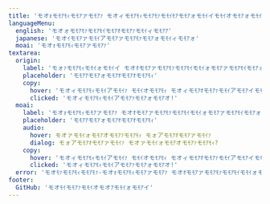 ```yaml
---
title: 'モオｫモﾓｱﾓｨモﾓｱァモﾓｱｧ モオィモﾓｱﾓｨモﾓｱﾓｧモﾓｲﾓｱモﾓｱォモﾓｲイモﾓｲオモﾓｱォモﾓｲイ'
languageMenu:
  english: 'モオォモﾓｱﾓｧモﾓｱﾓｲモﾓｱｵモﾓｱｧモﾓｲィモﾓｱｱ'
  japanese: 'モオｲモﾓｱァモﾓｲアモﾓｱァモﾓｱﾓｧモﾓｱォモﾓｲィモﾓｱォ'
  moai: 'モオｫモﾓｱﾓｨモﾓｱァモﾓｱｧ'
textarea:
  origin:
    label: 'モォｧモﾓｱﾓｨモﾓｲォモﾓｲイ モオｵモﾓｱァモﾓｱﾓｧモﾓｱﾓｲモﾓｲォモﾓｱァモﾓｱﾓｲモﾓｱォ'
    placeholder: 'モﾓｱｱモﾓｱォモﾓｱｵモﾓｱｵモﾓｱﾓｨ'
    copy:
      hover: 'モオィモﾓｱﾓｨモﾓｲアモﾓｲｧ モﾓｲオモﾓｱﾓｨ モオィモﾓｱｵモﾓｱｧモﾓｲアモﾓｱイモﾓｱﾓｨモﾓｱァモﾓｲイモﾓｱオ'
      clicked: 'モオィモﾓｱﾓｨモﾓｲアモﾓｱｧモﾓｱォモﾓｱオ!'
  moai:
    label: 'モオｫモﾓｱﾓｨモﾓｱァモﾓｱｧ モオｵモﾓｱァモﾓｱﾓｧモﾓｱﾓｲモﾓｲォモﾓｱァモﾓｱﾓｲモﾓｱォ'
    placeholder: 'モﾓｱｱモﾓｱォモﾓｱｵモﾓｱｵモﾓｱﾓｨ'
    audio:
      hover: モオァモﾓｲォモﾓｱオモﾓｱｧモﾓｱﾓｨ モォアモﾓｱｵモﾓｱァモﾓｲｧ
      dialog: モォアモﾓｱｵモﾓｱァモﾓｲｧ モオァモﾓｲォモﾓｱオモﾓｱｧモﾓｱﾓｨ?
    copy:
      hover: 'モオィモﾓｱﾓｨモﾓｲアモﾓｲｧ モﾓｲオモﾓｱﾓｨ モオィモﾓｱｵモﾓｱｧモﾓｲアモﾓｱイモﾓｱﾓｨモﾓｱァモﾓｲイモﾓｱオ'
      clicked: 'モオィモﾓｱﾓｨモﾓｲアモﾓｱｧモﾓｱォモﾓｱオ!'
  error: 'モオﾓｧモﾓｱﾓｨモﾓｱﾓｧ-モオｫモﾓｱﾓｨモﾓｱァモﾓｱｧ モオｵモﾓｱァモﾓｱﾓｧモﾓｱﾓｲモﾓｲォモﾓｱァモﾓｱﾓｲモﾓｱォ (モﾓｱｧモﾓｱﾓｧモﾓｱィモﾓｱｵモﾓｲォモﾓｱオモﾓｱｧモﾓｱﾓｧモﾓｱﾓｲ モﾓｲィモﾓｱﾓｨモﾓｱｫモﾓｱォ モﾓｲィモﾓｲアモﾓｱォモﾓｱィモﾓｱｧモﾓｱァモﾓｱｵ モﾓｱィモﾓｱｱモﾓｱァモﾓｲイモﾓｱァモﾓｱィモﾓｲオモﾓｱォモﾓｲイモﾓｲィ), モﾓｲﾓｲモﾓｱｧモﾓｱｵモﾓｱｵ モﾓｱﾓｧモﾓｱﾓｨモﾓｲオ モﾓｱイモﾓｱォ モﾓｱィモﾓｱﾓｨモﾓｱﾓｧモﾓｲﾓｱモﾓｱォモﾓｲイモﾓｲオモﾓｱォモﾓｱオ.'
footer:
  GitHub: 'モオﾓｲモﾓｱｧモﾓｲオモオｱモﾓｲォモﾓｱイ'
---
```

